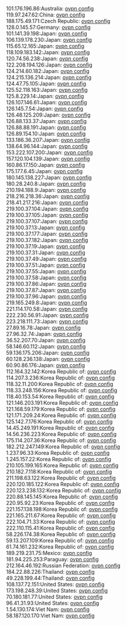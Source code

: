 101.176.196.86:Australia: [ovpn config](vpn/101_176_196_86.ovpn)  
119.97.247.62:China: [ovpn config](vpn/119_97_247_62.ovpn)  
188.175.49.171:Czech Republic: [ovpn config](vpn/188_175_49_171.ovpn)  
128.0.145.57:Germany: [ovpn config](vpn/128_0_145_57.ovpn)  
101.141.39.198:Japan: [ovpn config](vpn/101_141_39_198.ovpn)  
106.139.178.230:Japan: [ovpn config](vpn/106_139_178_230.ovpn)  
115.65.12.165:Japan: [ovpn config](vpn/115_65_12_165.ovpn)  
118.109.183.142:Japan: [ovpn config](vpn/118_109_183_142.ovpn)  
120.74.56.238:Japan: [ovpn config](vpn/120_74_56_238.ovpn)  
122.208.194.126:Japan: [ovpn config](vpn/122_208_194_126.ovpn)  
124.214.60.182:Japan: [ovpn config](vpn/124_214_60_182.ovpn)  
124.215.136.214:Japan: [ovpn config](vpn/124_215_136_214.ovpn)  
124.47.75.105:Japan: [ovpn config](vpn/124_47_75_105.ovpn)  
125.52.118.163:Japan: [ovpn config](vpn/125_52_118_163.ovpn)  
125.8.229.14:Japan: [ovpn config](vpn/125_8_229_14.ovpn)  
126.107.146.61:Japan: [ovpn config](vpn/126_107_146_61.ovpn)  
126.145.7.54:Japan: [ovpn config](vpn/126_145_7_54.ovpn)  
126.48.125.209:Japan: [ovpn config](vpn/126_48_125_209.ovpn)  
126.88.133.37:Japan: [ovpn config](vpn/126_88_133_37.ovpn)  
126.88.88.191:Japan: [ovpn config](vpn/126_88_88_191.ovpn)  
126.89.154.10:Japan: [ovpn config](vpn/126_89_154_10.ovpn)  
133.186.36.207:Japan: [ovpn config](vpn/133_186_36_207.ovpn)  
138.64.96.144:Japan: [ovpn config](vpn/138_64_96_144.ovpn)  
153.222.107.200:Japan: [ovpn config](vpn/153_222_107_200.ovpn)  
157.120.104.139:Japan: [ovpn config](vpn/157_120_104_139.ovpn)  
160.86.17.150:Japan: [ovpn config](vpn/160_86_17_150.ovpn)  
175.177.6.45:Japan: [ovpn config](vpn/175_177_6_45.ovpn)  
180.145.138.227:Japan: [ovpn config](vpn/180_145_138_227.ovpn)  
180.28.240.8:Japan: [ovpn config](vpn/180_28_240_8.ovpn)  
210.194.188.9:Japan: [ovpn config](vpn/210_194_188_9.ovpn)  
218.216.218.36:Japan: [ovpn config](vpn/218_216_218_36.ovpn)  
218.41.217.216:Japan: [ovpn config](vpn/218_41_217_216.ovpn)  
219.100.37.104:Japan: [ovpn config](vpn/219_100_37_104.ovpn)  
219.100.37.105:Japan: [ovpn config](vpn/219_100_37_105.ovpn)  
219.100.37.107:Japan: [ovpn config](vpn/219_100_37_107.ovpn)  
219.100.37.13:Japan: [ovpn config](vpn/219_100_37_13.ovpn)  
219.100.37.177:Japan: [ovpn config](vpn/219_100_37_177.ovpn)  
219.100.37.182:Japan: [ovpn config](vpn/219_100_37_182.ovpn)  
219.100.37.19:Japan: [ovpn config](vpn/219_100_37_19.ovpn)  
219.100.37.31:Japan: [ovpn config](vpn/219_100_37_31.ovpn)  
219.100.37.49:Japan: [ovpn config](vpn/219_100_37_49.ovpn)  
219.100.37.51:Japan: [ovpn config](vpn/219_100_37_51.ovpn)  
219.100.37.55:Japan: [ovpn config](vpn/219_100_37_55.ovpn)  
219.100.37.58:Japan: [ovpn config](vpn/219_100_37_58.ovpn)  
219.100.37.86:Japan: [ovpn config](vpn/219_100_37_86.ovpn)  
219.100.37.87:Japan: [ovpn config](vpn/219_100_37_87.ovpn)  
219.100.37.96:Japan: [ovpn config](vpn/219_100_37_96.ovpn)  
219.165.249.8:Japan: [ovpn config](vpn/219_165_249_8.ovpn)  
221.114.170.58:Japan: [ovpn config](vpn/221_114_170_58.ovpn)  
222.230.56.91:Japan: [ovpn config](vpn/222_230_56_91.ovpn)  
223.218.111.73:Japan: [ovpn config](vpn/223_218_111_73.ovpn)  
27.89.16.78:Japan: [ovpn config](vpn/27_89_16_78.ovpn)  
27.96.32.74:Japan: [ovpn config](vpn/27_96_32_74.ovpn)  
36.52.207.70:Japan: [ovpn config](vpn/36_52_207_70.ovpn)  
58.146.60.112:Japan: [ovpn config](vpn/58_146_60_112.ovpn)  
59.136.175.206:Japan: [ovpn config](vpn/59_136_175_206.ovpn)  
60.128.236.138:Japan: [ovpn config](vpn/60_128_236_138.ovpn)  
60.90.86.176:Japan: [ovpn config](vpn/60_90_86_176.ovpn)  
112.164.32.142:Korea Republic of: [ovpn config](vpn/112_164_32_142.ovpn)  
114.207.3.236:Korea Republic of: [ovpn config](vpn/114_207_3_236.ovpn)  
118.32.11.200:Korea Republic of: [ovpn config](vpn/118_32_11_200.ovpn)  
118.33.248.156:Korea Republic of: [ovpn config](vpn/118_33_248_156.ovpn)  
118.40.153.54:Korea Republic of: [ovpn config](vpn/118_40_153_54.ovpn)  
121.146.203.191:Korea Republic of: [ovpn config](vpn/121_146_203_191.ovpn)  
121.168.59.179:Korea Republic of: [ovpn config](vpn/121_168_59_179.ovpn)  
121.171.209.24:Korea Republic of: [ovpn config](vpn/121_171_209_24.ovpn)  
125.142.7.176:Korea Republic of: [ovpn config](vpn/125_142_7_176.ovpn)  
14.45.249.191:Korea Republic of: [ovpn config](vpn/14_45_249_191.ovpn)  
14.56.236.223:Korea Republic of: [ovpn config](vpn/14_56_236_223.ovpn)  
175.114.207.36:Korea Republic of: [ovpn config](vpn/175_114_207_36.ovpn)  
182.212.247.149:Korea Republic of: [ovpn config](vpn/182_212_247_149.ovpn)  
1.237.96.33:Korea Republic of: [ovpn config](vpn/1_237_96_33.ovpn)  
1.245.157.22:Korea Republic of: [ovpn config](vpn/1_245_157_22.ovpn)  
210.105.199.165:Korea Republic of: [ovpn config](vpn/210_105_199_165.ovpn)  
210.182.7.118:Korea Republic of: [ovpn config](vpn/210_182_7_118.ovpn)  
211.198.63.122:Korea Republic of: [ovpn config](vpn/211_198_63_122.ovpn)  
220.120.185.122:Korea Republic of: [ovpn config](vpn/220_120_185_122.ovpn)  
220.123.238.132:Korea Republic of: [ovpn config](vpn/220_123_238_132.ovpn)  
220.88.145.145:Korea Republic of: [ovpn config](vpn/220_88_145_145.ovpn)  
220.95.92.23:Korea Republic of: [ovpn config](vpn/220_95_92_23.ovpn)  
221.157.138.198:Korea Republic of: [ovpn config](vpn/221_157_138_198.ovpn)  
221.165.211.67:Korea Republic of: [ovpn config](vpn/221_165_211_67.ovpn)  
222.104.71.33:Korea Republic of: [ovpn config](vpn/222_104_71_33.ovpn)  
222.110.115.41:Korea Republic of: [ovpn config](vpn/222_110_115_41.ovpn)  
58.226.174.38:Korea Republic of: [ovpn config](vpn/58_226_174_38.ovpn)  
59.13.207.109:Korea Republic of: [ovpn config](vpn/59_13_207_109.ovpn)  
61.74.161.232:Korea Republic of: [ovpn config](vpn/61_74_161_232.ovpn)  
189.219.231.75:Mexico: [ovpn config](vpn/189_219_231_75.ovpn)  
181.94.225.253:Paraguay: [ovpn config](vpn/181_94_225_253.ovpn)  
212.164.46.192:Russian Federation: [ovpn config](vpn/212_164_46_192.ovpn)  
184.22.88.226:Thailand: [ovpn config](vpn/184_22_88_226.ovpn)  
49.228.199.44:Thailand: [ovpn config](vpn/49_228_199_44.ovpn)  
108.137.72.151:United States: [ovpn config](vpn/108_137_72_151.ovpn)  
173.198.248.39:United States: [ovpn config](vpn/173_198_248_39.ovpn)  
70.180.181.77:United States: [ovpn config](vpn/70_180_181_77.ovpn)  
96.41.31.93:United States: [ovpn config](vpn/96_41_31_93.ovpn)  
1.54.130.174:Viet Nam: [ovpn config](vpn/1_54_130_174.ovpn)  
58.187.120.170:Viet Nam: [ovpn config](vpn/58_187_120_170.ovpn)  
